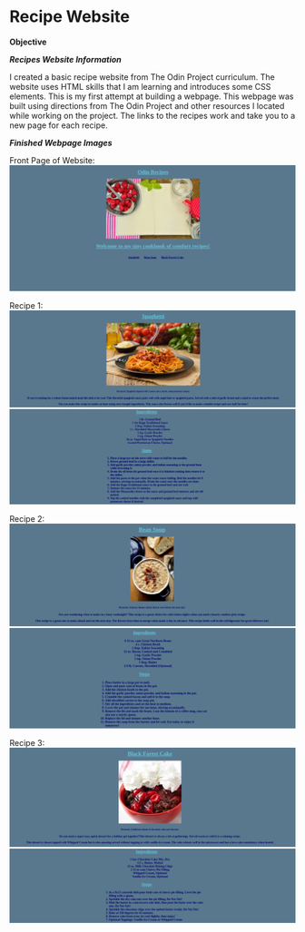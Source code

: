 # Recipe Website

**Objective**

***Recipes Website Information***

I created a basic recipe website from The Odin Project curriculum. The website uses HTML skills that I am learning and introduces some CSS elements. This is my first attempt at building a webpage. This webpage was built using directions from The Odin Project and other resources I located while working on the project. The links to the recipes work and take you to a new page for each recipe.

***Finished Webpage Images***

Front Page of Website:
![](images/frontpage.png)

Recipe 1:
![](images/page2.png)
![](images/page2-2.png)

Recipe 2:
![](images/page3.png)
![](images/page3-2.png)

Recipe 3:
![](images/page4.png)
![](images/page4-2.png)



